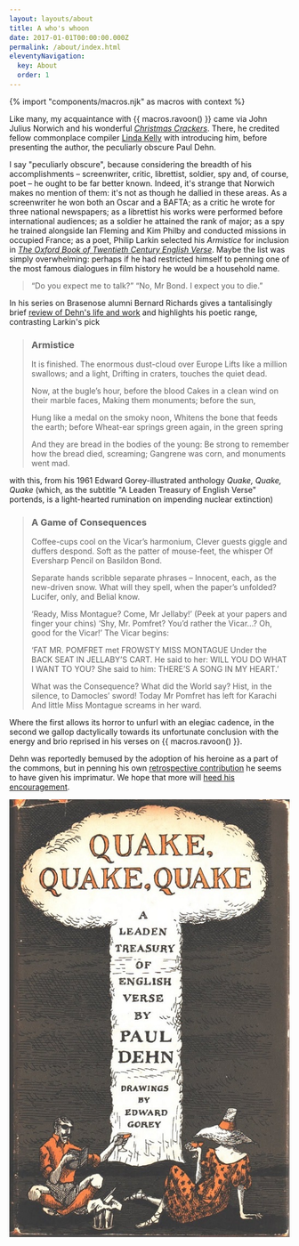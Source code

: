 ```yaml
---
layout: layouts/about
title: A who's whoon
date: 2017-01-01T00:00:00.000Z
permalink: /about/index.html
eleventyNavigation:
  key: About
  order: 1
---
```

{% import "components/macros.njk" as macros with context %}

Like many, my acquaintance with {{ macros.ravoon() }} came via John Julius Norwich and his wonderful *[Christmas Crackers](https://johnsandoe.com/product/the-ultimate-christmas-cracker/)*. There, he credited fellow commonplace compiler [Linda Kelly](https://oldsite.johnsandoe.com/product/consolations-a-commonplace-book/) with introducing him, before presenting the author, the peculiarly obscure Paul Dehn.

I say "peculiarly obscure", because considering the breadth of his accomplishments – screenwriter, critic, librettist, soldier, spy and, of course, poet – he ought to be far better known. Indeed, it's strange that Norwich makes no mention of them: it's not as though he dallied in these areas. As a screenwriter he won both an Oscar and a BAFTA; as a critic he wrote for three national newspapers; as a librettist his works were performed before international audiences; as a soldier he attained the rank of major; as a spy he trained alongside Ian Fleming and Kim Philby and conducted missions in occupied France; as a poet, Philip Larkin selected his _Armistice_ for inclusion in *[The Oxford Book of Twentieth Century English Verse](https://blackwells.co.uk/bookshop/product/9780198121374?gC=5a105e8b&gclid=EAIaIQobChMIt5fflOm96gIVVOvtCh11Pgs8EAQYASABEgI26_D_BwE)*. Maybe the list was simply overwhelming: perhaps if he had restricted himself to penning one of the most famous dialogues in film history he would be a household name.

> “Do you expect me to talk?”
> “No, Mr Bond. I expect you to die.”

In his series on Brasenose alumni Bernard Richards gives a tantalisingly brief [review of Dehn's life and work](https://www.bnc.ox.ac.uk/downloads/brazen_nose_2008_9.pdf) and highlights his poetic range, contrasting Larkin's pick

> ### Armistice
>
> It is finished. The enormous dust-cloud over Europe 
> Lifts like a million swallows; and a light,
> Drifting in craters, touches the quiet dead.
>
> Now, at the bugle’s hour, before the blood 
> Cakes in a clean wind on their marble faces, 
> Making them monuments; before the sun,
>
> Hung like a medal on the smoky noon,
> Whitens the bone that feeds the earth; before 
> Wheat-ear springs green again, in the green spring
>
> And they are bread in the bodies of the young:
> Be strong to remember how the bread died, screaming; 
> Gangrene was corn, and monuments went mad.

with this, from his 1961 Edward Gorey-illustrated anthology *Quake, Quake, Quake* (which, as the subtitle "A Leaden Treasury of English Verse" portends, is a light-hearted rumination on impending nuclear extinction)

> ### A Game of Consequences
>
> Coffee-cups cool on the Vicar’s harmonium,
> Clever guests giggle and duffers despond. 
> Soft as the patter of mouse-feet, the whisper 
> Of Eversharp Pencil on Basildon Bond.
>
> Separate hands scribble separate phrases – 
> Innocent, each, as the new-driven snow.
> What will they spell, when the paper’s unfolded? 
> Lucifer, only, and Belial know.
>
> ‘Ready, Miss Montague? Come, Mr Jellaby!’ 
> (Peek at your papers and finger your chins) 
> ‘Shy, Mr. Pomfret? You’d rather the Vicar...? 
> Oh, good for the Vicar!’ The Vicar begins:
>
> ‘FAT MR. POMFRET met FROWSTY MISS MONTAGUE 
> Under the BACK SEAT IN JELLABY’S CART.
> He said to her: WILL YOU DO WHAT I WANT TO YOU? 
> She said to him: THERE’S A SONG IN MY HEART.’
>
> What was the Consequence? What did the World say? 
> Hist, in the silence, to Damocles’ sword!
> Today Mr Pomfret has left for Karachi
> And little Miss Montague screams in her ward.

Where the first allows its horror to unfurl with an elegiac cadence, in the second we gallop dactylically towards its unfortunate conclusion with the energy and brio reprised in his verses on {{ macros.ravoon() }}.

Dehn was reportedly bemused by the adoption of his heroine as a part of the commons, but in penning his own [retrospective contribution](/sightings/a-reprise/) he seems to have given his imprimatur. We hope that more will [heed his encouragement](/report/).

![Quake, Quake, Quake jacket illustration](/static/img/quake-quake-quake.jpg)